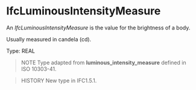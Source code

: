 # IfcLuminousIntensityMeasure

An _IfcLuminousIntensityMeasure_ is the value for the brightness of a body.
<!-- end of short definition -->

Usually measured in candela (cd).

Type: REAL

> NOTE Type adapted from **luminous_intensity_measure** defined in ISO 10303-41.

> HISTORY New type in IFC1.5.1.
